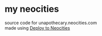 # my neocities
source code for unapothecary.neocities.com<br>
made using <a target="_blank" href="https://github.com/marketplace/actions/deploy-to-neocities">Deploy to Neocities</a>
